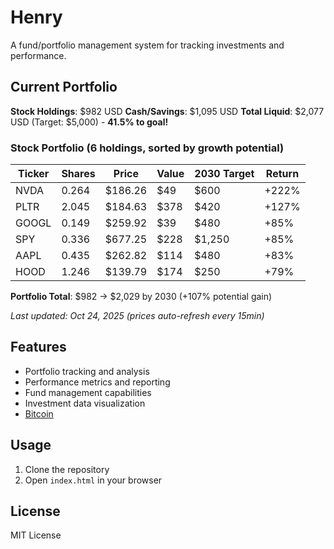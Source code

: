 # Henry

A fund/portfolio management system for tracking investments and performance.

## Current Portfolio

**Stock Holdings**: $982 USD
**Cash/Savings**: $1,095 USD
**Total Liquid**: $2,077 USD (Target: $5,000) - **41.5% to goal!**

### Stock Portfolio (6 holdings, sorted by growth potential)

| Ticker | Shares | Price | Value | 2030 Target | Return |
|--------|--------|-------|-------|-------------|--------|
| NVDA | 0.264 | $186.26 | $49 | $600 | +222% |
| PLTR | 2.045 | $184.63 | $378 | $420 | +127% |
| GOOGL | 0.149 | $259.92 | $39 | $480 | +85% |
| SPY | 0.336 | $677.25 | $228 | $1,250 | +85% |
| AAPL | 0.435 | $262.82 | $114 | $480 | +83% |
| HOOD | 1.246 | $139.79 | $174 | $250 | +79% |

**Portfolio Total**: $982 → $2,029 by 2030 (+107% potential gain)

*Last updated: Oct 24, 2025 (prices auto-refresh every 15min)*

## Features

- Portfolio tracking and analysis
- Performance metrics and reporting
- Fund management capabilities
- Investment data visualization
- [Bitcoin](https://heyitsmejosh.com/henry/bitcoin)

## Usage

1. Clone the repository
2. Open `index.html` in your browser

## License

MIT License
